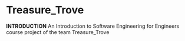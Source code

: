 # Treasure_Trove

**INTRODUCTION**
An Introduction to Software Engineering for Engineers course project of the team Treasure_Trove
